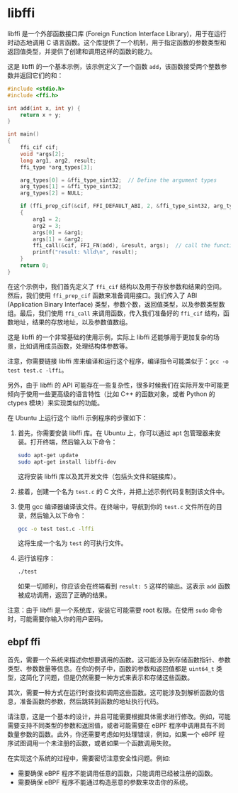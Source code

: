 # libffi

libffi 是一个外部函数接口库 (Foreign Function Interface Library)，用于在运行时动态地调用 C 语言函数。这个库提供了一个机制，用于指定函数的参数类型和返回值类型，并提供了创建和调用这样的函数的能力。

这是 libffi 的一个基本示例，该示例定义了一个函数 `add`，该函数接受两个整数参数并返回它们的和：

```c
#include <stdio.h>
#include <ffi.h>

int add(int x, int y) {
    return x + y;
}

int main()
{
    ffi_cif cif;  
    void *args[2];  
    long arg1, arg2, result;  
    ffi_type *arg_types[3];  

    arg_types[0] = &ffi_type_sint32;  // Define the argument types
    arg_types[1] = &ffi_type_sint32;
    arg_types[2] = NULL; 

    if (ffi_prep_cif(&cif, FFI_DEFAULT_ABI, 2, &ffi_type_sint32, arg_types) == FFI_OK)
    {
        arg1 = 2;
        arg2 = 3;
        args[0] = &arg1;
        args[1] = &arg2;
        ffi_call(&cif, FFI_FN(add), &result, args);  // call the function
        printf("result: %lld\n", result);
    }
    return 0;
}
```

在这个示例中，我们首先定义了 `ffi_cif` 结构以及用于存放参数和结果的空间。然后，我们使用 `ffi_prep_cif` 函数来准备调用接口。我们传入了 ABI (Application Binary Interface) 类型，参数个数，返回值类型，以及参数类型数组。最后，我们使用 `ffi_call` 来调用函数，传入我们准备好的 `ffi_cif` 结构，函数地址，结果的存放地址，以及参数值数组。

这是 libffi 的一个非常基础的使用示例，实际上 libffi 还能够用于更加复杂的场景，比如调用成员函数，处理结构体参数等。

注意，你需要链接 libffi 库来编译和运行这个程序，编译指令可能类似于：`gcc -o test test.c -lffi`。

另外，由于 libffi 的 API 可能存在一些复杂性，很多时候我们在实际开发中可能更倾向于使用一些更高级的语言特性（比如 C++ 的函数对象，或者 Python 的 ctypes 模块）来实现类似的功能。

在 Ubuntu 上运行这个 libffi 示例程序的步骤如下：

1. 首先，你需要安装 libffi 库。在 Ubuntu 上，你可以通过 apt 包管理器来安装。打开终端，然后输入以下命令：

    ```bash
    sudo apt-get update
    sudo apt-get install libffi-dev
    ```

    这将安装 libffi 库以及其开发文件（包括头文件和链接库）。

2. 接着，创建一个名为 `test.c` 的 C 文件，并把上述示例代码复制到该文件中。

3. 使用 gcc 编译器编译该文件。在终端中，导航到你的 `test.c` 文件所在的目录，然后输入以下命令：

    ```bash
    gcc -o test test.c -lffi
    ```

    这将生成一个名为 `test` 的可执行文件。

4. 运行该程序：

    ```bash
    ./test
    ```

    如果一切顺利，你应该会在终端看到 `result: 5` 这样的输出。这表示 `add` 函数被成功调用，返回了正确的结果。

注意：由于 libffi 是一个系统库，安装它可能需要 root 权限。在使用 `sudo` 命令时，可能需要你输入你的用户密码。

## ebpf ffi

首先，需要一个系统来描述你想要调用的函数。这可能涉及到存储函数指针、参数类型、参数数量等信息。在你的例子中，函数的参数和返回值都是 `uint64_t` 类型，这简化了问题，但是仍然需要一种方式来表示和存储这些函数。

其次，需要一种方式在运行时查找和调用这些函数。这可能涉及到解析函数的信息，准备函数的参数，然后跳转到函数的地址执行代码。

请注意，这是一个基本的设计，并且可能需要根据具体需求进行修改。例如，可能需要支持不同类型的参数和返回值，或者可能需要在 eBPF 程序中调用具有不同数量参数的函数。此外，你还需要考虑如何处理错误，例如，如果一个 eBPF 程序试图调用一个未注册的函数，或者如果一个函数调用失败。

在实现这个系统的过程中，需要密切注意安全性问题。例如:

- 需要确保 eBPF 程序不能调用任意的函数，只能调用已经被注册的函数。
- 需要确保 eBPF 程序不能通过构造恶意的参数来攻击你的系统。
